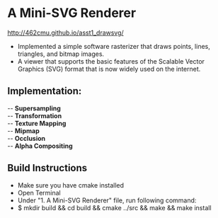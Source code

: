 # A Mini-SVG Renderer
<http://462cmu.github.io/asst1_drawsvg/>

- Implemented a simple software rasterizer that draws points, lines, triangles, and bitmap images.
- A viewer that supports the basic features of the Scalable Vector Graphics (SVG) format that is now widely used on the internet.

## Implementation: <br/>
-- <strong>Supersampling</strong> <br/>
-- <strong>Transformation</strong> <br/>
-- <strong>Texture Mapping</strong> <br/>
-- <strong>Mipmap</strong> <br/>
-- <strong>Occlusion</strong> <br/>
-- <strong>Alpha Compositing</strong> <br/>


## Build Instructions
- Make sure you have cmake installed
- Open Terminal
- Under "1. A Mini-SVG Renderer" file, run following command:
- $ mkdir build && cd build && cmake ../src && make && make install

